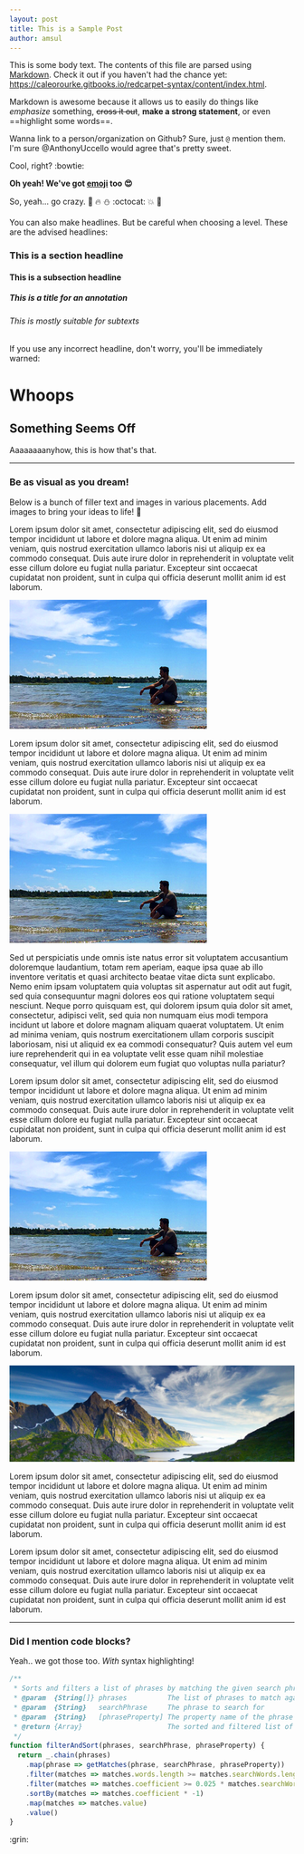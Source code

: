 ```yaml
---
layout: post
title: This is a Sample Post
author: amsul
---
```


This is some body text. The contents of this file are parsed using [Markdown](https://caleorourke.gitbooks.io/redcarpet-syntax/content/index.html). Check it out if you haven't had the chance yet: https://caleorourke.gitbooks.io/redcarpet-syntax/content/index.html.

Markdown is awesome because it allows us to easily do things like *emphasize* something, ~~cross it out~~, **make a strong statement**, or even ==highlight some words==.

Wanna link to a person/organization on Github? Sure, just `@` mention them. I'm sure @AnthonyUccello would agree that's pretty sweet.

Cool, right? :bowtie:

**Oh yeah! We've got [emoji](http://www.emoji-cheat-sheet.com/) too :heart_eyes:**

So, yeah... go crazy. :dancers: :fire: :snowman: :octocat: :boom: :dizzy:

You can also make headlines. But be careful when choosing a level. These are the advised headlines:

### This is a section headline

#### This is a subsection headline

##### This is a title for an annotation

###### This is mostly suitable for subtexts

If you use any incorrect headline, don't worry, you'll be immediately warned:

# Whoops

## Something Seems Off

Aaaaaaaanyhow, this is how that's that.

---

### Be as visual as you dream!

Below is a bunch of filler text and images in various placements. Add images to bring your ideas to life! :art:

Lorem ipsum dolor sit amet, consectetur adipiscing elit, sed do eiusmod tempor incididunt ut labore et dolore magna aliqua. Ut enim ad minim veniam, quis nostrud exercitation ullamco laboris nisi ut aliquip ex ea commodo consequat. Duis aute irure dolor in reprehenderit in voluptate velit esse cillum dolore eu fugiat nulla pariatur. Excepteur sint occaecat cupidatat non proident, sunt in culpa qui officia deserunt mollit anim id est laborum.

<img left src='/media/img.png'>

Lorem ipsum dolor sit amet, consectetur adipiscing elit, sed do eiusmod tempor incididunt ut labore et dolore magna aliqua. Ut enim ad minim veniam, quis nostrud exercitation ullamco laboris nisi ut aliquip ex ea commodo consequat. Duis aute irure dolor in reprehenderit in voluptate velit esse cillum dolore eu fugiat nulla pariatur. Excepteur sint occaecat cupidatat non proident, sunt in culpa qui officia deserunt mollit anim id est laborum.

<img right src='/media/img.png'>

Sed ut perspiciatis unde omnis iste natus error sit voluptatem accusantium doloremque laudantium, totam rem aperiam, eaque ipsa quae ab illo inventore veritatis et quasi architecto beatae vitae dicta sunt explicabo. Nemo enim ipsam voluptatem quia voluptas sit aspernatur aut odit aut fugit, sed quia consequuntur magni dolores eos qui ratione voluptatem sequi nesciunt. Neque porro quisquam est, qui dolorem ipsum quia dolor sit amet, consectetur, adipisci velit, sed quia non numquam eius modi tempora incidunt ut labore et dolore magnam aliquam quaerat voluptatem. Ut enim ad minima veniam, quis nostrum exercitationem ullam corporis suscipit laboriosam, nisi ut aliquid ex ea commodi consequatur? Quis autem vel eum iure reprehenderit qui in ea voluptate velit esse quam nihil molestiae consequatur, vel illum qui dolorem eum fugiat quo voluptas nulla pariatur?

Lorem ipsum dolor sit amet, consectetur adipiscing elit, sed do eiusmod tempor incididunt ut labore et dolore magna aliqua. Ut enim ad minim veniam, quis nostrud exercitation ullamco laboris nisi ut aliquip ex ea commodo consequat. Duis aute irure dolor in reprehenderit in voluptate velit esse cillum dolore eu fugiat nulla pariatur. Excepteur sint occaecat cupidatat non proident, sunt in culpa qui officia deserunt mollit anim id est laborum.

<img center src='/media/img.png'>

Lorem ipsum dolor sit amet, consectetur adipiscing elit, sed do eiusmod tempor incididunt ut labore et dolore magna aliqua. Ut enim ad minim veniam, quis nostrud exercitation ullamco laboris nisi ut aliquip ex ea commodo consequat. Duis aute irure dolor in reprehenderit in voluptate velit esse cillum dolore eu fugiat nulla pariatur. Excepteur sint occaecat cupidatat non proident, sunt in culpa qui officia deserunt mollit anim id est laborum.

<img full src='/media/img-large.jpg'>

Lorem ipsum dolor sit amet, consectetur adipiscing elit, sed do eiusmod tempor incididunt ut labore et dolore magna aliqua. Ut enim ad minim veniam, quis nostrud exercitation ullamco laboris nisi ut aliquip ex ea commodo consequat. Duis aute irure dolor in reprehenderit in voluptate velit esse cillum dolore eu fugiat nulla pariatur. Excepteur sint occaecat cupidatat non proident, sunt in culpa qui officia deserunt mollit anim id est laborum.

Lorem ipsum dolor sit amet, consectetur adipiscing elit, sed do eiusmod tempor incididunt ut labore et dolore magna aliqua. Ut enim ad minim veniam, quis nostrud exercitation ullamco laboris nisi ut aliquip ex ea commodo consequat. Duis aute irure dolor in reprehenderit in voluptate velit esse cillum dolore eu fugiat nulla pariatur. Excepteur sint occaecat cupidatat non proident, sunt in culpa qui officia deserunt mollit anim id est laborum.

---

### Did I mention code blocks?

Yeah.. we got those too. *With* syntax highlighting!

```js
/**
 * Sorts and filters a list of phrases by matching the given search phrase.
 * @param  {String[]} phrases          The list of phrases to match against
 * @param  {String}   searchPhrase     The phrase to search for
 * @param  {String}   [phraseProperty] The property name of the phrase on the objects in the collection
 * @return {Array}                     The sorted and filtered list of phrases
 */
function filterAndSort(phrases, searchPhrase, phraseProperty) {
  return _.chain(phrases)
    .map(phrase => getMatches(phrase, searchPhrase, phraseProperty))
    .filter(matches => matches.words.length >= matches.searchWords.length)
    .filter(matches => matches.coefficient >= 0.025 * matches.searchWords.join('').length)
    .sortBy(matches => matches.coefficient * -1)
    .map(matches => matches.value)
    .value()
}
```

<div center>:grin:</div>
